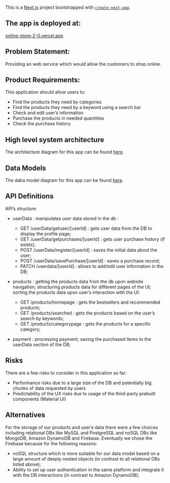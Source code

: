 This is a [Next.js](https://nextjs.org/) project bootstrapped with [`create-next-app`](https://github.com/vercel/next.js/tree/canary/packages/create-next-app).

## The app is deployed at: 
[online-store-2-0.vercel.app](https://online-store-2-0.vercel.app/registration)

## Problem Statement:

Providing an web service which would allow the customers to shop online.

## Product Requirements:

This application should allow users to:

* Find the products they need by categories
* Find the products they need by a keyword using a search bar
* Check and edit user’s information
* Purchase the products in needed quantities
* Check the purchase history

## High level system architecture

The architecture diagram for this app can be found [here](https://link.excalidraw.com/readonly/qU1W8ED3y0PhK3PLMm1b).
  
## Data Models

The daba model diagram for this app can be found [here](https://link.excalidraw.com/readonly/QKRp7vLCkWncEXjW5BXX).

## API Definitions

API’s structure: 

* userData : manipulates user data stored in the db : 
   - GET /userData/getuser/\[userId\] : gets user data from the DB to display the profile page;
   - GET /userData/getpurchases/\[userId\] : gets user purchase history (if exists);
   - POST /userData/register/\[userId\] : saves the initial data about the user;
   - POST /userData/savePurchase/\[userId\] : saves a purchase record;
   - PATCH /userdata/\[userId\] : allows to add/edit user information in the DB;

* products : getting the products data from the db upon website navigation; structuring products data for different pages of the UI; sorting the products data upon user’s interaction with the UI:
   - GET /products/homepage : gets the bestsellers and recommended products;
   - GET /products/searched : gets the products based on the user’s search by keywords;
   - GET /products/categorypage : gets the products for a specific category;

* payment  : processing payment; saving the purchased items to the userData section of the DB;

## Risks

There are a few risks to consider in this application so far:
* Performance risks due to a large size of the DB and potentially big chunks of data requested by users
* Predictability of the UX risks due to usage of the third-party prebuilt components (Material UI)


## Alternatives

For the storage of our products and user’s data there were a few choices including relational DBs like MySQL and PostgreSQL and noSQL DBs like MongoDB, Amazon DynamoDB and Firebase. Eventually we chose the Firebase because for the following reasons:
* noSQL structure which is more suitable for our data model based on a large amount of deeply nested objects (in contrast to all relational DBs listed above);
* Ability to set up user authentication in the same platform and integrate it with the DB interactions (in contrast to Amazon DynamoDB);